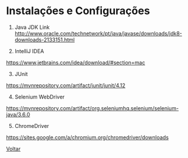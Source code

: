 # Instalações e Configurações

01. Java JDK Link 
http://www.oracle.com/technetwork/pt/java/javase/downloads/jdk8-downloads-2133151.html

02. IntelliJ IDEA 

https://www.jetbrains.com/idea/download/#section=mac


03. JUnit 

https://mvnrepository.com/artifact/junit/junit/4.12


04. Selenium WebDriver 

https://mvnrepository.com/artifact/org.seleniumhq.selenium/selenium-java/3.6.0


05. ChromeDriver 

https://sites.google.com/a/chromium.org/chromedriver/downloads



[Voltar](https://github.com/andresilveiraleite/java_webdriver_novos_conceitos/blob/master/docs/a-introducao/001_introducao.md)  

